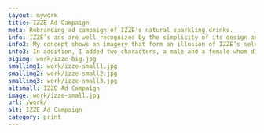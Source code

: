 ```yaml
---
layout: mywork
title: IZZE Ad Campaign
meta: Rebranding ad campaign of IZZE's natural sparkling drinks.
info: IZZE’s ads are well recognized by the simplicity of its design and concept. In general, the design consists of IZZE’s sparkling fruit juice bottles and real fruit to tie the natural flavour with the overall message.
info2: My concept shows an imagery that form an illusion of IZZE’s selected flavour bottle splashing into juice full of tasty fruit. For my design I selected three flavour; watermelon, apple, and peach to promote the brand, but decided not to use the traditional white backdrop. In my design, I chose to emphasize the fruit in each element around the bottle to exhibit the benefits of IZZE all-natural beverage and it also create an engaging connection between the product and the fruit.
info3: In addition, I added two characters, a male and a female whom display a great deal of excitement after drinking IZZE’s fruit beverage. This emotion is based on how good the drink makes people feel without the sugar-rush most drinks contain. Around the imagery numerous various size of bubbles added to call attention to the sparkling taste of the juice. The background uses the colour of the chosen fruit, except in the case of peach flavour, where I decided to go with a contrasting colour of green to make the fruit pop.
bigimg: work/izze-big.jpg
smallimg1: work/izze-small1.jpg
smallimg2: work/izze-small2.jpg
smallimg3: work/izze-small3.jpg
altsmall: IZZE Ad Campaign
image: work/izze-small.jpg
url: /work/
alt: IZZE Ad Campaign
category: print
---
```

